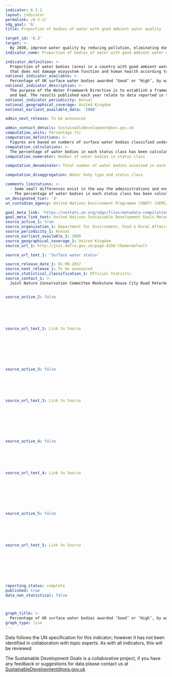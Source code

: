 ```yaml
---
indicator: 6.3.2
layout: indicator
permalink: /6-3-2/
sdg_goal: '6'
title: Proportion of bodies of water with good ambient water quality

target_id: '6.3'
target: >-
  By 2030, improve water quality by reducing pollution, eliminating dumping and minimizing release of hazardous chemicals and materials, halving the proportion of untreated wastewater and substantially increasing recycling and safe reuse globally
indicator_name: Proportion of bodies of water with good ambient water quality

indicator_definition: >-
  Proportion of water bodies (area) in a country with good ambient water quality compared to all water bodies in the country. “Good” indicates an ambient water quality
  that does not damage ecosystem function and human health according to core ambient water quality indicators.
national_indicator_available: >-
  Percentage of UK surface water bodies awarded ‘Good’ or ‘High’, by water body type, under the Water Framework Directive.
national_indicator_description: >-
  The purpose of the Water Framework Directive is to establish a framework for the protection of inland surface waters, estuaries, coastal waters and groundwater. The framework for delivering the Directive is through River Basin Management Planning.  The UK has been split into several River Basin Districts. Each River Basin District has been characterised into smaller management units known as Water Bodies. The surface Water Bodies may be rivers, lakes, estuary or coastal. Surface water status is measured by both its ecological and chemical status. It is assessed against the scale of high, good, moderate, poor
  and bad. The results published each year relate to data reported in that year under the Water Framework Directive.
national_indicator_periodicity: Annual
national_geographical_coverage: United Kingdom
national_earliest_available_data: '2008'

admin_next_release: To be announced

admin_contact_details: SustainableDevelopment@ons.gov.uk
computation_units: Percentage (%)
computation_definitions: >-
  Figures are based on numbers of surface water bodies classified under the Water Framework Directive in England, Wales, Scotland and Northern Ireland. Includes rivers, canals (Northern Ireland does not report on canals), lakes, estuaries and coastal water bodies. Surface water status is measured by both its ecological and chemical status. It is assessed against the scale of high, good, moderate, poor and bad. The results published each year relate to data reported in that year under the Water Framework Directive. The ecological status of surface waters is assessed according to the following criteria: Biological quality (measured by composition and abundance of specified elements such as fish, benthic invertebrates, aquatic flora); Hydromorphological quality (measured by reference to elements such as river continuity, channel patterns, dynamics of flow or substrate of the river bed); and Physico-chemical quality (measured by reference to elements such as temperature, oxygenation, pH, nutrient conditions and the concentrations of specific pollutants [synthetic and non-synthetic]). The chemical status of surface waters is assessed according to the following criteria: Chemical quality (measured by reference to environmental quality standards for chemical substances at European level). These standards specify maximum annual average concentrations for specific water pollutants. The specific requirements differ depending on which type of surface water body is being monitored. Chemical status is measured as either good or fail. If part of a water body fails on any one of the criteria monitored, it will fail to achieve or lose good status. This is described as the "one out all out" approach.
computation_calculations: >-
  The percentage of water bodies in each status class has been calculated based on the total number of water bodies assessed in each year.
computation_numerator: Number of water bodies in status class

computation_denominator: Total number of water bodies assessed in each year

computation_disaggregation: Water body type and status class

comments_limitations: >-
  · Some small differences exist in the way the administrations and environment agencies implement the methods and tools for assessing water body status. The introduction of new Water Framework Directive monitoring data and classification standards (including a new baseline adopting all of the new standards, tools, designations and water body boundaries) in 2014 has led to a step change in the number of water bodies assessed as being in each status class in following years. The formal reporting of new standards in cycle 2 of Water Framework Directive has used the second cycle plans published in 2015.  The introduction of reporting the cycle 2 standards has differed amongst the UK countries.
  · The percentage of water bodies in each status class has been calculated based on the total number of water bodies assessed in each year. The number of water body assessments included varies slightly from year to year: 10,832 water body assessments were included in 2009; 10,761 in 2010; 10,782 in 2011; 10,704 in 2012; 10,763 in 2013; 10,799 in 2014; 10,379 in 2015 and 9,297 in 2016. This reduction in the number assessed in 2016 was primarily due England moving to cycle 2, and the removal of a number of water bodies that were below the 10km2 catchment area in line with guidance.
un_designated_tier: '3'
un_custodian_agency: United Nations Environment Programme (UNEP) (GEMS/Water)

goal_meta_link: 'https://unstats.un.org/sdgs/files/metadata-compilation/Metadata-Goal-6.pdf '
goal_meta_link_text: United Nations Sustainable Development Goals Metadata (PDF 4.0 MB)
source_active_1: true
source_organisation_1: Department for Environment, Food & Rural Affairs (Defra)
source_periodicity_1: Annual
source_earliest_available_1: 2009
source_geographical_coverage_1: United Kingdom
source_url_1: http://jncc.defra.gov.uk/page-4250-theme=default

source_url_text_1: 'Surface water status'

source_release_date_1: 01-09-2017
source_next_release_1: To be announced
source_statistical_classification_1: Official Statistic 
source_contact_1: >-
  Joint Nature Conservation Committee Monkstone House City Road Peterborough PE1 1JY, Tel 01733 562626 Fax 01733 555948 Email comment@jncc.gov.uk 


source_active_2: false






source_url_text_2: Link to Source








source_active_3: false






source_url_text_3: Link to Source








source_active_4: false






source_url_text_4: Link to Source








source_active_5: false






source_url_text_5: Link to Source








reporting_status: complete
published: true
data_non_statistical: false



graph_title: >-
  Percentage of UK surface water bodies awarded ‘Good’ or ‘High’, by water body type, under the Water Framework Directive.
graph_type: line
---
```

Data follows the UN specification for this indicator; however it has not been identified in collaboration with topic experts. As with all indicators, this will be reviewed.
  
The Sustainable Development Goals is a collaborative project, if you have any feedback or suggestions for data please contact us at <SustainableDevelopment@ons.gov.uk>


